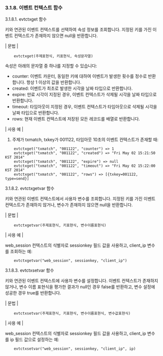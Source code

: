 ### 3.1.8. 이벤트 컨텍스트 함수

3.1.8.1. evtctxget 함수

키와 연관된 이벤트 컨텍스트를 선택하여 속성 정보를 조회합니다. 지정된 키를 가진 이벤트 컨텍스트가 존재하지 않으면 null을 반환합니다.

\| 문법 \|

~~~~
	evtctxget(주제표현식, 키표현식, 속성문자열)
~~~~

속성은 아래의 문자열 중 하나를 지정할 수 있습니다:

 * counter: 이벤트 카운터, 동일한 키에 대하여 이벤트가 발생한 횟수를 정수로 반환합니다. 항상 1 이상의 값을 반환합니다.
 * created: 이벤트가 최초로 발생한 시각을 날짜 타입으로 반환합니다.
 * expire: 만료 시각이 지정된 경우, 이벤트 컨텍스트가 삭제될 시각을 날짜 타입으로 반환합니다.
 * timeout: 타임아웃이 지정된 경우, 이벤트 컨텍스트가 타임아웃으로 삭제될 시각을 날짜 타입으로 반환합니다.
 * rows: 현재 이벤트 컨텍스트에 저장된 모든 레코드를 배열로 반환합니다.

\| 사용 예 \|

1) 주제가 txmatch, txkey가 001122, 타임아웃 10초의 이벤트 컨텍스트가 존재할 때:

~~~~
	evtctxget("txmatch", "001122", "counter") => 1
	evtctxget("txmatch", "001122", "created") => "Fri May 02 15:21:50 KST 2014"
    evtctxget("txmatch", "001122", "expire") => null
    evtctxget("txmatch", "001122", "timeout") => "Fri May 02 15:22:00 KST 2014"
    evtctxget("txmatch", "001122", "rows") => [{txkey=001122, type=send}]
~~~~

3.1.8.2. evtctxgetvar 함수

키와 연관된 이벤트 컨텍스트에서 사용자 변수를 조회합니다. 지정된 키를 가진 이벤트 컨텍스트가 존재하지 않거나, 변수가 존재하지 않으면 null을 반환합니다.

\| 문법 \|

~~~~
	evtctxgetvar(주제표현식, 키표현식, 변수이름표현식)
~~~~

\| 사용 예 \|

web_session 컨텍스트의 식별자로 sessionkey 필드 값을 사용하고, client_ip 변수를 조회하는 예:

~~~~
	evtctxgetvar("web_session", sessionkey, "client_ip")
~~~~

3.1.8.3. evtctxsetvar 함수

키와 연관된 이벤트 컨텍스트에 사용자 변수를 설정합니다. 이벤트 컨텍스트가 존재하지 않거나, 변수 이름 표현식을 평가한 결과가 null인 경우 false를 반환하고, 변수 설정에 성공한 경우 true를 반환합니다.

\| 문법 \|

~~~~
	evtctxsetvar(주제표현식, 키표현식, 변수이름표현식, 변수값표현식)
~~~~

\| 사용 예 \|

web_session 컨텍스트의 식별자로 sessionkey 필드 값을 사용하고, client_ip 변수를 ip 필드 값으로 설정하는 예:

~~~~
	evtctxsetvar("web_session", sessionkey, "client_ip", ip)
~~~~
